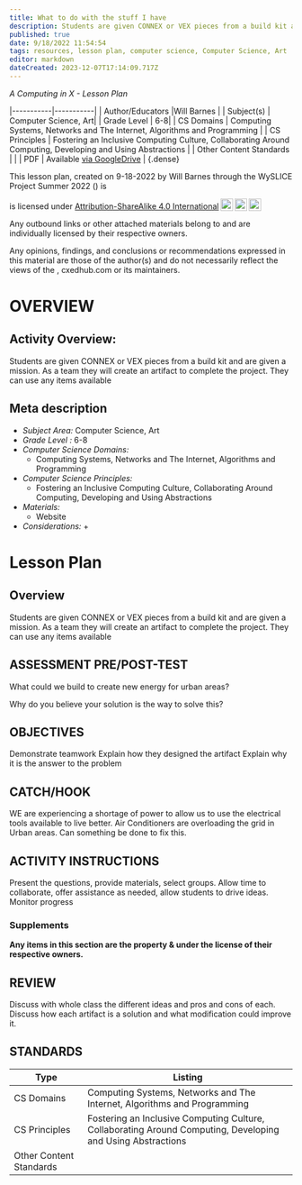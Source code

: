 ```yaml
---
title: What to do with the stuff I have
description: Students are given CONNEX or VEX pieces from a build kit and are given a mission. As a team they will create an artifact to complete the project. They can use any items available
published: true
date: 9/18/2022 11:54:54
tags: resources, lesson plan, computer science, Computer Science, Art 
editor: markdown
dateCreated: 2023-12-07T17:14:09.717Z
---
```

*A Computing in X - Lesson Plan*

|-----------|-----------|
| Author/Educators |Will Barnes |
| Subject(s) | Computer Science, Art|
| Grade Level | 6-8|
| CS Domains | Computing Systems, Networks and The Internet, Algorithms and Programming |
| CS Principles | Fostering an Inclusive Computing Culture, Collaborating Around Computing, Developing and Using Abstractions |
| Other Content Standards |  | 
| PDF | Available [via GoogleDrive]() |
{.dense}






This lesson plan, created on 9-18-2022 by Will Barnes through the  WySLICE Project Summer 2022 () is  <p xmlns:cc="http://creativecommons.org/ns#" >  is licensed under <a href="http://creativecommons.org/licenses/by-sa/4.0/?ref=chooser-v1" target="_blank" rel="license noopener noreferrer" style="display:inline-block;">Attribution-ShareAlike 4.0 International<img style="height:22px!important;margin-left:3px;vertical-align:text-bottom;" src="https://mirrors.creativecommons.org/presskit/icons/cc.svg?ref=chooser-v1"><img style="height:22px!important;margin-left:3px;vertical-align:text-bottom;" src="https://mirrors.creativecommons.org/presskit/icons/by.svg?ref=chooser-v1"><img style="height:22px!important;margin-left:3px;vertical-align:text-bottom;" src="https://mirrors.creativecommons.org/presskit/icons/sa.svg?ref=chooser-v1"></a></p>


Any outbound links or other attached materials belong to and are individually licensed by their respective owners. 


Any opinions, findings, and conclusions or recommendations expressed in this material are those of the author(s) and do not necessarily reflect the views of the , cxedhub.com or its maintainers.


# OVERVIEW
## Activity Overview:  
Students are given CONNEX or VEX pieces from a build kit and are given a mission. As a team they will create an artifact to complete the project. They can use any items available
## Meta description
+ *Subject Area:* Computer Science, Art 
+ *Grade Level :* 6-8 
+ *Computer Science Domains:*
   + Computing Systems, Networks and The Internet, Algorithms and Programming
+ *Computer Science Principles:*
   + Fostering an Inclusive Computing Culture, Collaborating Around Computing, Developing and Using Abstractions
+ *Materials:* 
   + Website
+ *Considerations:*
   + 


# Lesson Plan
## Overview
Students are given CONNEX or VEX pieces from a build kit and are given a mission. As a team they will create an artifact to complete the project. They can use any items available
## ASSESSMENT PRE/POST-TEST
What could we build to create new energy for urban areas?


Why do you believe your solution is the way to solve this?
## OBJECTIVES
Demonstrate teamwork
Explain how they designed the artifact 
Explain why it is the answer to the problem


## CATCH/HOOK
WE are experiencing a shortage of power to allow us to use the electrical tools available to live better. Air Conditioners are overloading the grid in Urban areas. Can something be done to fix this.


## ACTIVITY INSTRUCTIONS
Present the questions, provide materials, select groups.
Allow time to collaborate, offer assistance as needed, allow students to drive ideas. 
Monitor progress


### Supplements
**Any items in this section are the property & under the license of their respective owners.**






## REVIEW
Discuss with whole class the different ideas and pros and cons of each. 
Discuss how each artifact is a solution and what modification could improve it.
## STANDARDS        
| Type | Listing | 
|-----------|-----------|
| CS Domains  | Computing Systems, Networks and The Internet, Algorithms and Programming|
| CS Principles   | Fostering an Inclusive Computing Culture, Collaborating Around Computing, Developing and Using Abstractions|
| Other Content Standards |   |
